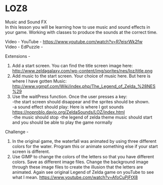 # LOZ8
Music and Sound FX  
In this lesson you will be learning how to use music and sound effects in your game.  Working with classes to produce the sounds at the correct time.

Video - YouTube - https://www.youtube.com/watch?v=R7eisrWk2fw  
Video - EdPuzzle -  

Extensions -  
1. Add a start screen.  You can find the title screen image here: http://www.zeldagalaxy.com/wp-content/img/sprites/nes/loz/title.png
2. Add music to the start screen.  Your choice of music here.  But here is where I have gotten Music: http://www.vgmpf.com/Wiki/index.php/The_Legend_of_Zelda_%28NES%29 
3. Use the waitPress function.  Once the user presses a key:  
  -the start screen should disappear and the sprites should be shown.  
  -a sound effect should play:  Here is where I got sounds https://noproblo.dayjo.org/ZeldaSounds/LOZ/index.html   
  -the music should stop
  -the legend of zelda theme music should start and you should be able to play the game normally  
  
Challenge -
1. In the original game, the waterfall was animated by using three different colors for the water.  Program this or animate something else if your start screen is different.
2. Use GIMP to change the colors of the letters so that you have different colors.  Save as different image files.  Change the background image through these image files to create the illusion that the letters are animated.  Again see original Legend of Zelda game on youTube to see what I mean.  https://www.youtube.com/watch?v=AfoCuPjFtX8   
